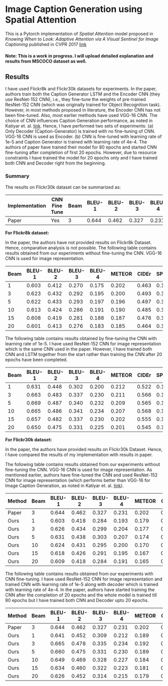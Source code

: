 # Image Caption Generation using Spatial Attention

This is a Pytorch implementation of _Spatial Attention_ model proposed in _Knowing When to Look: Adaptive Attention via A Visual Sentinel for Image Captioning_ published in CVPR 2017 [link](https://openaccess.thecvf.com/content_cvpr_2017/papers/Lu_Knowing_When_to_CVPR_2017_paper.pdf)

#### Note: This is a work in progress. I will upload detailed explanation and results from MSCOCO dataset as well.

## Results
I have used Flickr8k and Flickr30k datasets for experiments. In the paper, authors train both the Caption Generator LSTM and the Encoder CNN (they use ResNet-152 CNN), i.e., they fine-tune the weights of pre-trained ResNet-152 CNN (which was originally trained for Object Recognition task). However, in most methods proposed in literature, the Encoder CNN has not been fine-tuned. Also, most earlier methods have used VGG-16 CNN. The choice of CNN influences Caption Generation performance, as noted in Katiyar et. al. [link](https://arxiv.org/abs/2102.11506). Hence, I have performed two sets of experiments: (a) Only Decoder (Caption-Generator) is trained with no fine-tuning of CNN. VGG-16 CNN is used as Encoder. (b) CNN is fine-tuned with learning rate of 1e-5 and Caption Generator is trained with learning rate of 4e-4. The authors of paper have trained their model for 80 epochs and started CNN fine-tuning after completion of first 20 epochs. However, due to resource constraints I have trained the model for 20 epochs only and I have trained both CNN and Decoder right from the beginning.

### Summary

The results on Flickr30k dataset can be summarized as:

|Implementation | CNN Fine Tune |Beam | BLEU-1 | BLEU-2 | BLEU-3| BLEU-4| METEOR | CIDEr | SPICE | ROUGE-L |
|---|---|---|---|---|---|---|---|---|---|---|
| Paper | Yes | 3 | 0.644 | 0.462 | 0.327 | 0.231 | 0.202 | 0.493 | 0.145 | 0.467 |



**For Flickr8k dataset:**

In the paper, the authors have not provided results on Flickr8k Dataset. Hence, comparative analysis is not possible.
The following table contains results obtained from our experiments without fine-tuning the CNN. VGG-16 CNN is used for image representation.

|Beam | BLEU-1 | BLEU-2 | BLEU-3| BLEU-4| METEOR | CIDEr | SPICE | ROUGE-L |
|---|---|---|---|---|---|---|---|---|
| 1 | 0.603 | 0.412 | 0.270 | 0.175 | 0.202 | 0.463 | 0.134 | 0.447 |
| 3 | 0.623 | 0.432 | 0.292 | 0.195 | 0.200 | 0.493 | 0.141 | 0.449 |
| 5 | 0.622 | 0.433 | 0.293 | 0.197 | 0.196 | 0.497 | 0.141 | 0.450 |
| 10 | 0.613 | 0.424 | 0.286 | 0.191 | 0.190 | 0.485 | 0.135 | 0.445 |
| 15 | 0.608 | 0.419 | 0.281 | 0.188 | 0.187 | 0.476 | 0.133 | 0.442 |
| 20 | 0.601 | 0.413 | 0.276 | 0.183 | 0.185 | 0.464 | 0.132 | 0.439 |

The following table contains results obtained by fine-tuning the CNN with learning rate of 1e-5. I have used ResNet-152 CNN for image representation which is the same CNN used in the paper. However, I have trained both CNN and LSTM together from the start rather than training the CNN after 20 epochs have been completed.

|Beam | BLEU-1 | BLEU-2 | BLEU-3| BLEU-4| METEOR | CIDEr | SPICE | ROUGE-L |
|---|---|---|---|---|---|---|---|---|
| 1 | 0.631 | 0.448 | 0.302 | 0.200 | 0.212 | 0.522 | 0.141 | 0.467 |
| 3 | 0.663 | 0.483 | 0.337 | 0.230 | 0.211 | 0.566 | 0.150 | 0.480 |
| 5 | 0.669 | 0.487 | 0.340 | 0.232 | 0.209 | 0.565 | 0.148 | 0.483 |
| 10 | 0.665 | 0.486 | 0.341 | 0.234 | 0.207 | 0.568 | 0.147 | 0.483 |
| 15 | 0.657 | 0.482 | 0.337 | 0.230 | 0.202 | 0.555 | 0.144 | 0.481 |
| 20 | 0.650 | 0.475 | 0.331 | 0.225 | 0.201 | 0.545 | 0.143 | 0.477 |


**For Flickr30k dataset:**

In the paper, the authors have provided results on Flickr30k Dataset. Hence, I have compared the results of my implementation with results in paper.

The following table contains results obtained from our experiments without fine-tuning the CNN. VGG-16 CNN is used for image representation. As mentioned earlier, authors have fine-tuned the CNN and used ResNet-152 CNN for image representation (which performs better than VGG-16 for Image Caption Generation, as noted in Katiyar et. al. [link](https://arxiv.org/abs/2102.11506)).

|Method |Beam | BLEU-1 | BLEU-2 | BLEU-3| BLEU-4| METEOR | CIDEr | SPICE | ROUGE-L |
|---|---|---|---|---|---|---|---|---|---|
| Paper | 3 | 0.644 | 0.462 | 0.327 | 0.231 | 0.202 | 0.493 | 0.145 | 0.467 |
| Ours | 1 | 0.603 | 0.418 | 0.284 | 0.193 | 0.179 | 0.387 | 0.121 | 0.430 |
| Ours | 3 | 0.626 | 0.434 | 0.299 | 0.204 | 0.177 | 0.397 | 0.121 | 0.429 |
| Ours | 5 | 0.631 | 0.438 | 0.303 | 0.207 | 0.174 | 0.403 | 0.119 | 0.429 |
| Ours | 10 | 0.624 | 0.431 | 0.295 | 0.200 | 0.170 | 0.397 | 0.115 | 0.426 |
| Ours | 15 | 0.618 | 0.426 | 0.291 | 0.195 | 0.167 | 0.389 | 0.113 | 0.423 |
| Ours | 20 | 0.609 | 0.418 | 0.284 | 0.191 | 0.165 | 0.377 | 0.110 | 0.420 |

The following table contains results obtained from our experiments with CNN fine-tuning. I have used ResNet-152 CNN for image representation and trained CNN with learning rate of 1e-5 along with decoder which is trained with learning rate of 4e-4. In the paper, authors have started training the CNN after the completion of 20 epochs and the whole model is trained till 80 epochs but I have trained both CNN and Decoder upto 20 epochs.

|Method |Beam | BLEU-1 | BLEU-2 | BLEU-3| BLEU-4| METEOR | CIDEr | SPICE | ROUGE-L |
|---|---|---|---|---|---|---|---|---|---|
| Paper | 3 | 0.644 | 0.462 | 0.327 | 0.231 | 0.202 | 0.493 | 0.145 | 0.467 |
| Ours | 1 | 0.641 | 0.452 | 0.309 | 0.212 | 0.189 | 0.445 | 0.129 | 0.449 |
| Ours | 3 | 0.665 | 0.478 | 0.335 | 0.234 | 0.192 | 0.489 | 0.137 | 0.460 |
| Ours | 5 | 0.660 | 0.475 | 0.331 | 0.230 | 0.189 | 0.483 | 0.135 | 0.458 |
| Ours | 10 | 0.649 | 0.469 | 0.328 | 0.227 | 0.184 | 0.468 | 0.129 | 0.453 |
| Ours | 15 | 0.634 | 0.460 | 0.322 | 0.223 | 0.181 | 0.466 | 0.126 | 0.449 |
| Ours | 20 | 0.626 | 0.452 | 0.314 | 0.215 | 0.179 | 0.453 | 0.124 | 0.447 |

